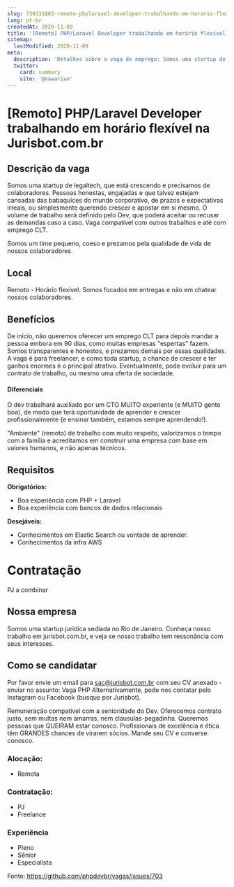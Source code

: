 ```yaml
---
slug: 739331883-remoto-phplaravel-developer-trabalhando-em-horario-flexivel-na-jurisbotcombr
lang: pt-br
createdAt: 2020-11-09
title: '[Remoto] PHP/Laravel Developer trabalhando em horário flexível na Jurisbot.com.br - Vaga de Emprego'
sitemap:
  lastModified: 2020-11-09
meta:
  description: 'Detalhes sobre a vaga de emprego: Somos uma startup de legaltech, que está crescendo e precisamos de colaboradores. Pessoas honestas, engajadas e que talvez estejam cansadas das babaquices do mundo corporativo, de prazos e expectativas irreais, ou simplesmente querendo crescer e apostar em si mesmo. O volume de trabalho será definido pelo Dev, que poderá aceitar ou recusar as demandas caso a caso. Vaga compatível com outros trabalhos e até com emprego CLT. Somos um time pequeno, coeso e prezamos pela qualidade de vida de nossos colaboradores.'
  twitter:
    card: summary
    site: '@nawarian'
---
```


# [Remoto] PHP/Laravel Developer trabalhando em horário flexível na Jurisbot.com.br

## Descrição da vaga

Somos uma startup de legaltech, que está crescendo e precisamos de colaboradores. Pessoas honestas, engajadas e que talvez estejam cansadas das babaquices do mundo corporativo, de prazos e expectativas irreais, ou simplesmente querendo crescer e apostar em si mesmo. O volume de trabalho será definido pelo Dev, que poderá aceitar ou recusar as demandas caso a caso. Vaga compatível com outros trabalhos e até com emprego CLT.

Somos um time pequeno, coeso e prezamos pela qualidade de vida de nossos colaboradores. 

## Local

Remoto - Horário flexível. Somos focados em entregas e não em chatear nossos colaboradores.

## Benefícios

De início, não queremos oferecer um emprego CLT para depois mandar a pessoa embora em 90 dias, como muitas empresas "espertas" fazem. Somos transparentes e honestos, e prezamos demais por essas qualidades. A vaga é para freelancer, e como toda startup, a chance de crescer e ter ganhos enormes é o principal atrativo. Eventualmente, pode evoluir para um contrato de trabalho, ou mesmo uma oferta de sociedade. 

#### Diferenciais

O dev trabalhará auxiliado por um CTO MUITO experiente (e MUITO gente boa), de modo que terá oportunidade de aprender e crescer profissionalmente (e ensinar também, estamos sempre aprendendo!). 

"Ambiente" (remoto) de trabalho com muito respeito, valorizamos o tempo com a família e acreditamos em construir uma empresa com base em valores humanos, e não apenas técnicos.

## Requisitos

**Obrigatórios:**
- Boa experiência com PHP + Laravel
- Boa experiência com bancos de dados relacionais

**Desejáveis:**
- Conhecimentos em Elastic Search ou vontade de aprender.
- Conhecimentos da infra AWS

# Contratação

PJ a combinar

## Nossa empresa

Somos uma startup jurídica sediada no Rio de Janeiro. 
Conheça nosso trabalho em jurisbot.com.br, e veja se nosso trabalho tem ressonância com seus interesses.

## Como se candidatar

Por favor envie um email para sac@jurisbot.com.br com seu CV anexado - enviar no assunto: Vaga PHP
Alternativamente, pode nos contatar pelo Instagram ou Facebook (busque por Jurisbot).

Remuneração compatível com a senioridade do Dev. 
Oferecemos contrato justo, sem multas nem amarras, nem clausulas-pegadinha. 
Queremos pessoas que QUEIRAM estar conosco. 
Profissionais de excelência e ética têm GRANDES chances de virarem sócios. Mande seu CV e converse conosco.

### Alocação:
- Remota

### Contratação:
- PJ
- Freelance

### Experiência
- Pleno
- Sênior
- Especialista

Fonte: https://github.com/phpdevbr/vagas/issues/703
